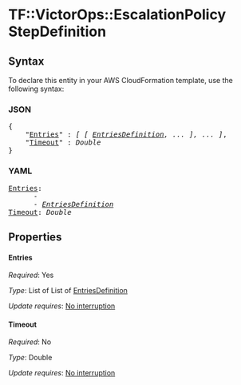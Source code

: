 # TF::VictorOps::EscalationPolicy StepDefinition

## Syntax

To declare this entity in your AWS CloudFormation template, use the following syntax:

### JSON

<pre>
{
    "<a href="#entries" title="Entries">Entries</a>" : <i>[ [ <a href="entriesdefinition.md">EntriesDefinition</a>, ... ], ... ]</i>,
    "<a href="#timeout" title="Timeout">Timeout</a>" : <i>Double</i>
}
</pre>

### YAML

<pre>
<a href="#entries" title="Entries">Entries</a>: <i>
      - 
      - <a href="entriesdefinition.md">EntriesDefinition</a></i>
<a href="#timeout" title="Timeout">Timeout</a>: <i>Double</i>
</pre>

## Properties

#### Entries

_Required_: Yes

_Type_: List of List of <a href="entriesdefinition.md">EntriesDefinition</a>

_Update requires_: [No interruption](https://docs.aws.amazon.com/AWSCloudFormation/latest/UserGuide/using-cfn-updating-stacks-update-behaviors.html#update-no-interrupt)

#### Timeout

_Required_: No

_Type_: Double

_Update requires_: [No interruption](https://docs.aws.amazon.com/AWSCloudFormation/latest/UserGuide/using-cfn-updating-stacks-update-behaviors.html#update-no-interrupt)

